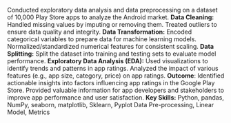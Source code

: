 Conducted exploratory data analysis and data preprocessing on a dataset of 10,000 Play Store apps to analyze the Android market.
**Data Cleaning:**
Handled missing values by imputing or removing them.
Treated outliers to ensure data quality and integrity.
**Data Transformation:**
Encoded categorical variables to prepare data for machine learning models.
Normalized/standardized numerical features for consistent scaling.
**Data Splitting:**
Split the dataset into training and testing sets to evaluate model performance.
**Exploratory Data Analysis (EDA):**
Used visualizations to identify trends and patterns in app ratings.
Analyzed the impact of various features (e.g., app size, category, price) on app ratings.
**Outcome**:
Identified actionable insights into factors influencing app ratings in the Google Play Store.
Provided valuable information for app developers and stakeholders to improve app performance and user satisfaction.
**Key Skills:**
Python, pandas, NumPy, seaborn, matplotlib, Sklearn, Pyplot
Data Pre-processing, Linear Model, Metrics
